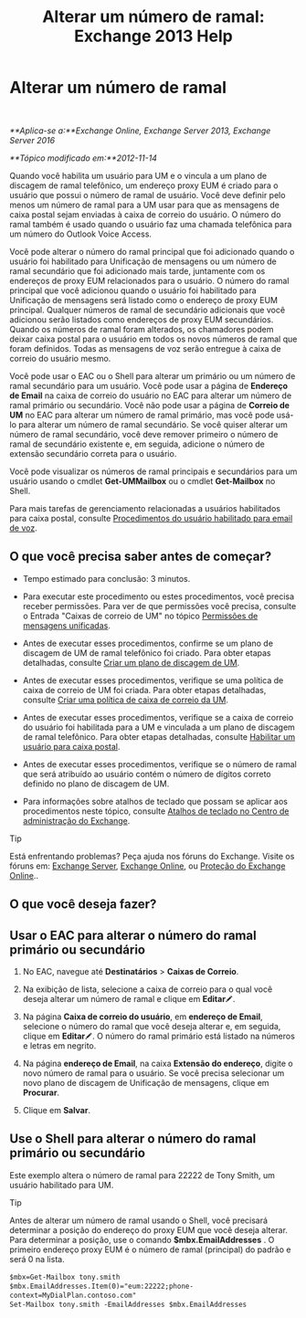 ﻿---
title: 'Alterar um número de ramal: Exchange 2013 Help'
TOCTitle: Alterar um número de ramal
ms:assetid: ff22b366-3bfb-4bf7-9f11-62fba48f1caf
ms:mtpsurl: https://technet.microsoft.com/pt-br/library/Bb232208(v=EXCHG.150)
ms:contentKeyID: 50556318
ms.date: 05/22/2018
mtps_version: v=EXCHG.150
ms.translationtype: MT
---

# Alterar um número de ramal

 

_**Aplica-se a:**Exchange Online, Exchange Server 2013, Exchange Server 2016_

_**Tópico modificado em:**2012-11-14_

Quando você habilita um usuário para UM e o vincula a um plano de discagem de ramal telefônico, um endereço proxy EUM é criado para o usuário que possui o número de ramal de usuário. Você deve definir pelo menos um número de ramal para a UM usar para que as mensagens de caixa postal sejam enviadas à caixa de correio do usuário. O número do ramal também é usado quando o usuário faz uma chamada telefônica para um número do Outlook Voice Access.

Você pode alterar o número do ramal principal que foi adicionado quando o usuário foi habilitado para Unificação de mensagens ou um número de ramal secundário que foi adicionado mais tarde, juntamente com os endereços de proxy EUM relacionados para o usuário. O número do ramal principal que você adicionou quando o usuário foi habilitado para Unificação de mensagens será listado como o endereço de proxy EUM principal. Qualquer números de ramal de secundário adicionais que você adicionou serão listados como endereços de proxy EUM secundários. Quando os números de ramal foram alterados, os chamadores podem deixar caixa postal para o usuário em todos os novos números de ramal que foram definidos. Todas as mensagens de voz serão entregue à caixa de correio do usuário mesmo.

Você pode usar o EAC ou o Shell para alterar um primário ou um número de ramal secundário para um usuário. Você pode usar a página de **Endereço de Email** na caixa de correio do usuário no EAC para alterar um número de ramal primário ou secundário. Você não pode usar a página de **Correio de UM** no EAC para alterar um número de ramal primário, mas você pode usá-lo para alterar um número de ramal secundário. Se você quiser alterar um número de ramal secundário, você deve remover primeiro o número de ramal de secundário existente e, em seguida, adicione o número de extensão secundário correta para o usuário.

Você pode visualizar os números de ramal principais e secundários para um usuário usando o cmdlet **Get-UMMailbox** ou o cmdlet **Get-Mailbox** no Shell.

Para mais tarefas de gerenciamento relacionadas a usuários habilitados para caixa postal, consulte [Procedimentos do usuário habilitado para email de voz](voice-mail-enabled-user-procedures-exchange-2013-help.md).

## O que você precisa saber antes de começar?

  - Tempo estimado para conclusão: 3 minutos.

  - Para executar este procedimento ou estes procedimentos, você precisa receber permissões. Para ver de que permissões você precisa, consulte o Entrada "Caixas de correio de UM" no tópico [Permissões de mensagens unificadas](unified-messaging-permissions-exchange-2013-help.md).

  - Antes de executar esses procedimentos, confirme se um plano de discagem de UM de ramal telefônico foi criado. Para obter etapas detalhadas, consulte [Criar um plano de discagem de UM](create-a-um-dial-plan-exchange-2013-help.md).

  - Antes de executar esses procedimentos, verifique se uma política de caixa de correio de UM foi criada. Para obter etapas detalhadas, consulte [Criar uma política de caixa de correio da UM](create-a-um-mailbox-policy-exchange-2013-help.md).

  - Antes de executar esses procedimentos, verifique se a caixa de correio do usuário foi habilitada para a UM e vinculada a um plano de discagem de ramal telefônico. Para obter etapas detalhadas, consulte [Habilitar um usuário para caixa postal](enable-a-user-for-voice-mail-exchange-2013-help.md).

  - Antes de executar esses procedimentos, verifique se o número de ramal que será atribuído ao usuário contém o número de dígitos correto definido no plano de discagem de UM.

  - Para informações sobre atalhos de teclado que possam se aplicar aos procedimentos neste tópico, consulte [Atalhos de teclado no Centro de administração do Exchange](keyboard-shortcuts-in-the-exchange-admin-center-exchange-online-protection-help.md).


> [!TIP]
> Está enfrentando problemas? Peça ajuda nos fóruns do Exchange. Visite os fóruns em: <A href="https://go.microsoft.com/fwlink/p/?linkid=60612">Exchange Server</A>, <A href="https://go.microsoft.com/fwlink/p/?linkid=267542">Exchange Online</A>, ou <A href="https://go.microsoft.com/fwlink/p/?linkid=285351">Proteção do Exchange Online</A>..



## O que você deseja fazer?

## Usar o EAC para alterar o número do ramal primário ou secundário

1.  No EAC, navegue até **Destinatários** \> **Caixas de Correio**.

2.  Na exibição de lista, selecione a caixa de correio para o qual você deseja alterar um número de ramal e clique em **Editar**![Ícone de edição](images/JJ218640.6f53ccb2-1f13-4c02-bea0-30690e6ea71d(EXCHG.150).gif "Ícone de edição").

3.  Na página **Caixa de correio do usuário**, em **endereço de Email**, selecione o número do ramal que você deseja alterar e, em seguida, clique em **Editar**![Ícone de edição](images/JJ218640.6f53ccb2-1f13-4c02-bea0-30690e6ea71d(EXCHG.150).gif "Ícone de edição"). O número do ramal primário está listado na números e letras em negrito.

4.  Na página **endereço de Email**, na caixa **Extensão do endereço**, digite o novo número de ramal para o usuário. Se você precisa selecionar um novo plano de discagem de Unificação de mensagens, clique em **Procurar**.

5.  Clique em **Salvar**.

## Use o Shell para alterar o número do ramal primário ou secundário

Este exemplo altera o número de ramal para 22222 de Tony Smith, um usuário habilitado para UM.


> [!TIP]
> Antes de alterar um número de ramal usando o Shell, você precisará determinar a posição do endereço do proxy EUM que você deseja alterar. Para determinar a posição, use o comando <STRONG>$mbx.EmailAddresses</STRONG> . O primeiro endereço proxy EUM é o número de ramal (principal) do padrão e será 0 na lista.



    $mbx=Get-Mailbox tony.smith
    $mbx.EmailAddresses.Item(0)="eum:22222;phone-context=MyDialPlan.contoso.com"
    Set-Mailbox tony.smith -EmailAddresses $mbx.EmailAddresses

